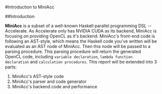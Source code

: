 
#Introduction to MiniAcc

##Introduction

**MiniAcc** is a subset of a well-known Haskell parallel programming DSL -- Accelerate. As Accelerate only has NVIDIA CUDA as its backend, MiniAcc is focusing on providing OpenCL as it's backend. 
MiniAcc's front-end code is following an AST-style, which means the Haskell code you've written will be evaluated as an AST node of MiniAcc. Then this node will be passed to a parsing procedure. This parsing procedure will return the generated OpenCL code, including `variable declaration`, `lambda function declaration` and `calculation procedures`.
This report will be extended into 3 parts:

1. MiniAcc's AST-style code
2. MiniAcc's parser and code generator
3. MiniAcc's backend code and performance

